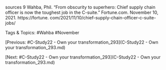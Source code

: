 sources
9  Wahba, Phil. “From obscurity to superhero: Chief supply 
chain officer is now the toughest job in the C-suite.” 
Fortune.com. November 10, 2021. https://fortune.
com/2021/11/10/chief-supply-chain-officer-c-suite-jobs/ 

   Tags & Topics:
   #Wahba
   #November

[Previous: #C-Study22 - Own your transformation_293](C-Study22 - Own your transformation_293.md)

[Next: #C-Study22 - Own your transformation_293](C-Study22 - Own your transformation_293.md)